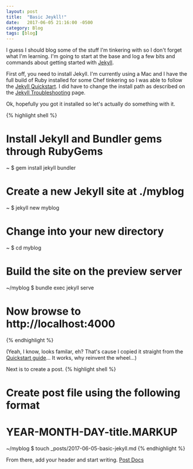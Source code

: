 ```yaml
---
layout: post
title:  "Basic Jeykll!"
date:   2017-06-05 21:16:00 -0500
category: Blog
tags: [blog]
---
```


I guess I should blog some of the stuff I'm tinkering with so I don't forget what I'm learning. I'm going to start at the base and log a few bits and commands about getting started with [Jekyll](https://jekyllrb.com/).

First off, you need to install Jekyll. I'm currently using a Mac and I have the full build of Ruby installed for some Chef tinkering so I was able to follow the [Jekyll Quickstart](https://jekyllrb.com/docs/quickstart/). I did have to change the install path as described on the [Jekyll Troubleshooting](https://jekyllrb.com/docs/troubleshooting/) page.

Ok, hopefully you got it installed so let's actually do something with it.

{% highlight shell %}
# Install Jekyll and Bundler gems through RubyGems
~ $ gem install jekyll bundler

# Create a new Jekyll site at ./myblog
~ $ jekyll new myblog

# Change into your new directory
~ $ cd myblog

# Build the site on the preview server
~/myblog $ bundle exec jekyll serve

# Now browse to http://localhost:4000
{% endhighlight %}

(Yeah, I know, looks familar, eh? That's cause I copied it straight from the [Quickstart guide](https://jekyllrb.com/docs/quickstart/)... It works, why reinvent the wheel...)

Next is to create a post.
{% highlight shell %}
# Create post file using the following format
# YEAR-MONTH-DAY-title.MARKUP 
~/myblog $ touch _posts/2017-06-05-basic-jekyll.md
{% endhighlight %}

From there, add your header and start writing. [Post Docs](https://jekyllrb.com/docs/posts/)